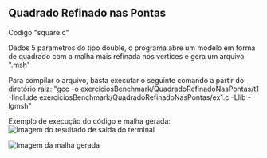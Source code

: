 ## Quadrado Refinado nas Pontas
Codigo "square.c"

Dados 5 parametros do tipo double, o programa abre um modelo em forma de quadrado com a malha mais refinada nos vertices e gera um arquivo ".msh"


Para compilar o arquivo, basta executar o seguinte comando a partir do diretório raiz: "gcc -o exerciciosBenchmark/QuadradoRefinadoNasPontas/t1 -Iinclude exerciciosBenchmark/QuadradoRefinadoNasPontas/ex1.c -Llib -lgmsh"


Exemplo de execução do código e malha gerada:
![Imagem do resultado de saida do terminal](https://github.com/victorrangel10/gmsh/assets/130004595/1ed8fc8c-fb34-42ce-bc0c-9354b3c069fb)

![Imagem da malha gerada](https://github.com/victorrangel10/gmsh/assets/130004595/85980817-80a2-4a5f-8dc8-a9e940f15af3)
